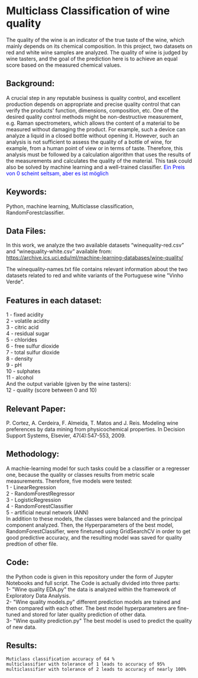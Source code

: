 # Multiclass Classification of wine quality
The quality of the wine is an indicator of the true taste of the wine, which mainly depends on its chemical composition.
In this project, two datasets on red and white wine samples are analyzed. The quality of wine is judged by wine tasters, and the goal of the prediction here is to achieve an equal score based on the measured chemical values.

## Background: 
A crucial step in any reputable business is quality control, and excellent production depends on appropriate and precise quality control that can verify the products' function, dimensions, composition, etc.
One of the desired quality control methods might be non-destructive measurement, e.g. Raman spectrometers, which allows the content of a material to be measured without damaging the product. For example, such a device can analyze a liquid in a closed bottle without opening it. However, such an analysis is not sufficient to assess the quality of a bottle of wine, for example, from a human point of view or in terms of taste. Therefore, this analysis must be followed by a calculation algorithm that uses the results of the measurements and calculates the quality of the material. This task could also be solved by machine learning and a well-trained classifier.
 <font color=blue>Ein Preis von 0 scheint seltsam, aber es ist möglich </font>

## Keywords: 
Python, machine learning, Multiclasse classification, RandomForestclassifier.

## Data Files:	
In this work, we analyze the two available datasets “winequality-red.csv” and “winequality-white.csv” available from:
https://archive.ics.uci.edu/ml/machine-learning-databases/wine-quality/

The winequality-names.txt file contains relevant information about the two datasets related to red and white variants of the Portuguese wine "Vinho Verde".

## Features in each dataset:
   1 - fixed acidity<br>
   2 - volatile acidity<br>
   3 - citric acid<br>
   4 - residual sugar<br>
   5 - chlorides<br>
   6 - free sulfur dioxide<br>
   7 - total sulfur dioxide<br>
   8 - density<br>
   9 - pH<br>
   10 - sulphates<br>
   11 - alcohol<br>
   And the output variable (given by the wine tasters):<br>
   12 - quality (score between 0 and 10)

## Relevant Paper: 
P. Cortez, A. Cerdeira, F. Almeida, T. Matos and J. Reis. Modeling wine preferences by data mining from physicochemical properties. In Decision Support Systems, Elsevier, 47(4):547-553, 2009.

## Methodology:
A machie-learning model for such tasks could be a classifier or a regresser one, because the quality or classes results from metric scale measurements. Therefore, five models were tested:<br>
   1 - LinearRegression<br>
   2 - RandomForestRegressor<br>
   3 - LogisticRegression<br>
   4 - RandomForestClassifier<br>
   5 - artificial neural network (ANN)<br>
In addition to these models, the classes were balanced and the principal component analyzed. Then, the Hyperparameters of the best model, RandomForestClassifier, were finetuned using GridSearchCV in order to get good predictive accuracy, and the resulting model was saved for quality predtion of other file.

## Code: 
the Python code is given in this repository under the form of Jupyter Notebooks and full script.
The Code is actually divided into three parts:<br>
     1- "Wine quality EDA.py" the data is analyzed within the framework of Exploratory Data Analysis.<br>
     2- "Wine quality models.py" different prediction models are trained and then compared with each other. The best model hyperparameters are fine-tuned and stored for later quality prediction of other data.<br>
     3- "Wine quality prediction.py" The best model is used to predict the quality of new data.

## Results: 
	Muticlass classification accuracy of 64 %
	multiclassifier with tolerance of 1 leads to accuracy of 95%
	multiclassifier with tolerance of 2 leads to accuracy of nearly 100%
